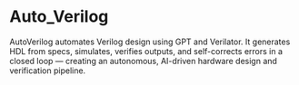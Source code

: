# Auto_Verilog
AutoVerilog automates Verilog design using GPT and Verilator. It generates HDL from specs, simulates, verifies outputs, and self-corrects errors in a closed loop — creating an autonomous, AI-driven hardware design and verification pipeline.
